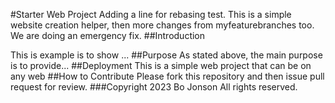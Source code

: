 #Starter Web Project
Adding a line for rebasing test.
This is a simple website creation helper, then more changes from myfeaturebranches too.
We are doing an emergency fix.
##Introduction

This is example is to show ...
##Purpose
As stated above, the main purpose is to provide...
##Deployment
This is a simple web project that can be on any web
##How to Contribute
Please fork this repository and then issue pull request for review.
###Copyright
2023 Bo Jonson All rights reserved.